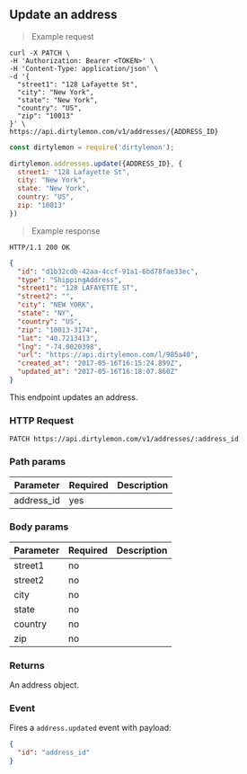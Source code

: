 ## Update an address

> Example request

```shell
curl -X PATCH \
-H 'Authorization: Bearer <TOKEN>' \
-H 'Content-Type: application/json' \
-d '{
  "street1": "128 Lafayette St",
  "city": "New York",
  "state": "New York",
  "country": "US",
  "zip": "10013"
}' \
https://api.dirtylemon.com/v1/addresses/{ADDRESS_ID}
```

```javascript
const dirtylemon = require('dirtylemon');

dirtylemon.addresses.update({ADDRESS_ID}, {
  street1: "128 Lafayette St",
  city: "New York",
  state: "New York",
  country: "US",
  zip: "10013"
})
```

> Example response

```http
HTTP/1.1 200 OK
```

```json
{
  "id": "d1b32cdb-42aa-4ccf-91a1-6bd78fae33ec",
  "type": "ShippingAddress",
  "street1": "128 LAFAYETTE ST",
  "street2": "",
  "city": "NEW YORK",
  "state": "NY",
  "country": "US",
  "zip": "10013-3174",
  "lat": "40.7213413",
  "lng": "-74.0020398",
  "url": "https://api.dirtylemon.com/l/985a40",
  "created_at": "2017-05-16T16:15:24.899Z",
  "updated_at": "2017-05-16T16:18:07.860Z"
}
```

This endpoint updates an address.

### HTTP Request

`PATCH https://api.dirtylemon.com/v1/addresses/:address_id`

### Path params

| Parameter | Required | Description |
| --------- | -------- | ------------|
| address_id | yes |  |

### Body params

| Parameter | Required | Description |
| --------- | -------- | ------------|
| street1 | no | |
| street2 | no | |
| city | no | |
| state | no | |
| country | no | |
| zip | no | |

### Returns

An address object.


### Event

Fires a `address.updated` event with payload:

```json
{
  "id": "address_id"
}
```

